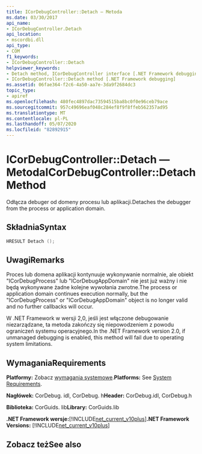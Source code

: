 ```yaml
---
title: ICorDebugController::Detach — Metoda
ms.date: 03/30/2017
api_name:
- ICorDebugController.Detach
api_location:
- mscordbi.dll
api_type:
- COM
f1_keywords:
- ICorDebugController::Detach
helpviewer_keywords:
- Detach method, ICorDebugController interface [.NET Framework debugging]
- ICorDebugController::Detach method [.NET Framework debugging]
ms.assetid: 06fae364-f2c6-4a50-aa7e-3da9f2684dc3
topic_type:
- apiref
ms.openlocfilehash: 480fec4897dac73594515ba8bc0f0e96ceb79ace
ms.sourcegitcommit: 957c49696eaf048c284ef8f9f8ffeb562357ad95
ms.translationtype: MT
ms.contentlocale: pl-PL
ms.lasthandoff: 05/07/2020
ms.locfileid: "82892915"
---
```

# <a name="icordebugcontrollerdetach-method"></a><span data-ttu-id="98372-102">ICorDebugController::Detach — Metoda</span><span class="sxs-lookup"><span data-stu-id="98372-102">ICorDebugController::Detach Method</span></span>
<span data-ttu-id="98372-103">Odłącza debuger od domeny procesu lub aplikacji.</span><span class="sxs-lookup"><span data-stu-id="98372-103">Detaches the debugger from the process or application domain.</span></span>  
  
## <a name="syntax"></a><span data-ttu-id="98372-104">Składnia</span><span class="sxs-lookup"><span data-stu-id="98372-104">Syntax</span></span>  
  
```cpp  
HRESULT Detach ();  
```  
  
## <a name="remarks"></a><span data-ttu-id="98372-105">Uwagi</span><span class="sxs-lookup"><span data-stu-id="98372-105">Remarks</span></span>  
 <span data-ttu-id="98372-106">Proces lub domena aplikacji kontynuuje wykonywanie normalnie, ale obiekt "ICorDebugProcess" lub "ICorDebugAppDomain" nie jest już ważny i nie będą wykonywane żadne kolejne wywołania zwrotne.</span><span class="sxs-lookup"><span data-stu-id="98372-106">The process or application domain continues execution normally, but the "ICorDebugProcess" or "ICorDebugAppDomain" object is no longer valid and no further callbacks will occur.</span></span>  
  
 <span data-ttu-id="98372-107">W .NET Framework w wersji 2,0, jeśli jest włączone debugowanie niezarządzane, ta metoda zakończy się niepowodzeniem z powodu ograniczeń systemu operacyjnego.</span><span class="sxs-lookup"><span data-stu-id="98372-107">In the .NET Framework version 2.0, if unmanaged debugging is enabled, this method will fail due to operating system limitations.</span></span>  
  
## <a name="requirements"></a><span data-ttu-id="98372-108">Wymagania</span><span class="sxs-lookup"><span data-stu-id="98372-108">Requirements</span></span>  
 <span data-ttu-id="98372-109">**Platformy:** Zobacz [wymagania systemowe](../../get-started/system-requirements.md).</span><span class="sxs-lookup"><span data-stu-id="98372-109">**Platforms:** See [System Requirements](../../get-started/system-requirements.md).</span></span>  
  
 <span data-ttu-id="98372-110">**Nagłówek:** CorDebug. idl, CorDebug. h</span><span class="sxs-lookup"><span data-stu-id="98372-110">**Header:** CorDebug.idl, CorDebug.h</span></span>  
  
 <span data-ttu-id="98372-111">**Biblioteka:** CorGuids. lib</span><span class="sxs-lookup"><span data-stu-id="98372-111">**Library:** CorGuids.lib</span></span>  
  
 <span data-ttu-id="98372-112">**.NET Framework wersje:**[!INCLUDE[net_current_v10plus](../../../../includes/net-current-v10plus-md.md)]</span><span class="sxs-lookup"><span data-stu-id="98372-112">**.NET Framework Versions:** [!INCLUDE[net_current_v10plus](../../../../includes/net-current-v10plus-md.md)]</span></span>  
  
## <a name="see-also"></a><span data-ttu-id="98372-113">Zobacz też</span><span class="sxs-lookup"><span data-stu-id="98372-113">See also</span></span>
